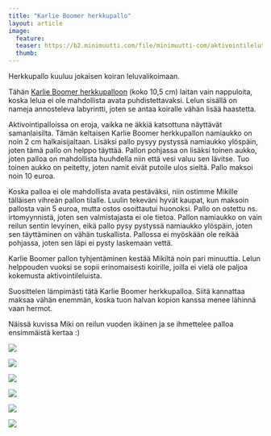 ```yaml
---
title: "Karlie Boomer herkkupallo"
layout: article
image:
  feature:
  teaser: https://b2.minimuutti.com/file/minimuutti-com/aktivointilelut/muut/DSC00904-245px.jpg
  thumb:
---
```


Herkkupallo kuuluu jokaisen koiran leluvalikoimaan.

Tähän [Karlie Boomer herkkupalloon](http://clk.tradedoubler.com/click?p(210840)a(2526211)g(19927404)url(http://www.zooplus.fi/shop/koirat/lelut/aktivointilelut/aktivointi/141727)) (koko 10,5 cm) laitan vain nappuloita, koska lelua ei ole mahdollista avata puhdistettavaksi. Lelun sisällä on nameja annosteleva labyrintti, joten se antaa koiralle vähän lisää haastetta.

Aktivointipalloissa on eroja, vaikka ne äkkiä katsottuna näyttävät samanlaisilta. Tämän keltaisen Karlie Boomer herkkupallon namiaukko on noin 2 cm halkaisijaltaan. Lisäksi pallo pysyy pystyssä namiaukko ylöspäin, joten tämä pallo on helppo täyttää. Pallon pohjassa on lisäksi toinen aukko, joten palloa on mahdollista huuhdella niin että vesi valuu sen lävitse. Tuo toinen aukko on peitetty, joten namit eivät putoile ulos sieltä. Pallo maksoi noin 10 euroa.

Koska palloa ei ole mahdollista avata pestäväksi, niin ostimme Mikille tälläisen vihreän pallon tilalle. Luulin tekeväni hyvät kaupat, kun maksoin pallosta vain 5 euroa, mutta ostos osoittautui huonoksi. Pallo on ostettu ns. irtomyynnistä, joten sen valmistajasta ei ole tietoa. Pallon namiaukko on vain reilun sentin levyinen, eikä pallo pysy pystyssä namiaukko ylöspäin, joten sen täyttäminen on vähän tuskallista. Pallossa ei myöskään ole reikää pohjassa, joten sen läpi ei pysty laskemaan vettä.

Karlie Boomer pallon tyhjentäminen kestää Mikiltä noin pari minuuttia. Lelun helppouden vuoksi se sopii erinomaisesti koirille, joilla ei vielä ole paljoa kokemusta aktivointileluista.

Suosittelen lämpimästi tätä Karlie Boomer herkkupalloa. Siitä kannattaa maksaa vähän enemmän, koska tuon halvan kopion kanssa menee lähinnä vaan hermot.

Näissä kuvissa Miki on reilun vuoden ikäinen ja se ihmettelee palloa ensimmäistä kertaa :)

[![](https://b2.minimuutti.com/file/minimuutti-com/aktivointilelut/muut/DSC00913_2-800px.jpg)](https://dl.dropboxusercontent.com/sh/ea1wtnz7z734o12/AACCalhj-wuH9neltQzPPkXVa/aktivointilelut/muut/DSC00913_2.jpg)

[![](https://b2.minimuutti.com/file/minimuutti-com/aktivointilelut/muut/DSC00904_2-800px.jpg)](https://dl.dropboxusercontent.com/sh/ea1wtnz7z734o12/AABdH_Me9VWo2RqgkIcNno9pa/aktivointilelut/muut/DSC00904_2.jpg)

[![](https://b2.minimuutti.com/file/minimuutti-com/aktivointilelut/muut/DSC00991_2-800px.jpg)](https://dl.dropboxusercontent.com/sh/ea1wtnz7z734o12/AADXuuC1msGdWfOudpAvUxKRa/aktivointilelut/muut/DSC00991_2.jpg)

[![](https://b2.minimuutti.com/file/minimuutti-com/aktivointilelut/muut/DSC00992_2-800px.jpg)](https://dl.dropboxusercontent.com/sh/ea1wtnz7z734o12/AADaGFf0_qtlWOzoyXGv47NSa/aktivointilelut/muut/DSC00992_2.jpg)

[![](https://b2.minimuutti.com/file/minimuutti-com/aktivointilelut/muut/DSC00996-800px.jpg)](https://dl.dropboxusercontent.com/sh/ea1wtnz7z734o12/AADWLXU8RKxPf-xnebAO8V5ra/aktivointilelut/muut/DSC00996.jpg)

[![](https://b2.minimuutti.com/file/minimuutti-com/aktivointilelut/muut/DS57995-800px.jpg)](https://dl.dropboxusercontent.com/sh/ea1wtnz7z734o12/AACulvquE99wFJHppU6qldO9a/aktivointilelut/muut/DS57995.jpg)
